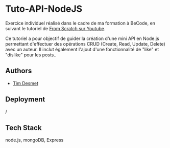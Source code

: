# Tuto-API-NodeJS

Exercice individuel réalisé dans le cadre de ma formation à BeCode, en suivant le tutoriel de [From Scratch sur Youtube](https://www.youtube.com/watch?v=Iv4VIBEBHKk).

Ce tutoriel a pour objectif de guider la création d'une mini API en Node.js permettant d'effectuer des opérations CRUD (Create, Read, Update, Delete) avec un auteur. Il inclut également l'ajout d'une fonctionnalité de "like" et "dislike" pour les posts..

## Authors

- [Tim Desmet](https://github.com/TimDesmet00)

## Deployment

/

## Tech Stack

node.js, mongoDB, Express
